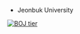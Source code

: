 - Jeonbuk University

[![BOJ tier](http://mazassumnida.wtf/api/mini/generate_badge?boj=ssh9199)](https://www.acmicpc.net/user/ssh9199)

